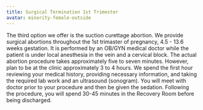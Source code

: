```yaml
---
title: Surgical Termination 1st Trimester
avatar: minority-female-outside
---
```


The third option we offer is the suction curettage abortion.  We provide
surgical abortions throughout the 1st trimaster of pregnancy, 4.5 - 13.6
weeks gestation.  It is performed by an OB/GYN medical doctor while the
patient is under local anesthesia in the vein and a cervical block.  The
actual abortion procedure takes approximately five to seven minutes.
However, plan to be at the clinic approximately 3 to 4 hours.  We spend
the first hour reviewing your medical history, providing necessary
information, and taking the required lab work and an ultrasound
(sonogram).  You will meet with doctor prior to your procedure and then
be given the sedation.  Following the procedure, you will spend 30-45
minutes in the Recovery Room before being discharged.

